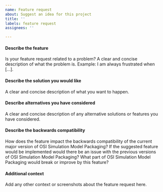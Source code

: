 ```yaml
---
name: Feature request
about: Suggest an idea for this project
title: ''
labels: feature request
assignees: ''

---
```


#### Describe the feature
Is your feature request related to a problem?
A clear and concise description of what the problem is. 
Example: I am always frustrated when [...].

#### Describe the solution you would like
A clear and concise description of what you want to happen.

#### Describe alternatives you have considered
A clear and concise description of any alternative solutions or features you have considered.

#### Describe the backwards compatibility
How does the feature impact the backwards compatibility of the current major version of OSI Simulation Model Packaging?
If the suggested feature would be implemented would there be an issue with the previous versions of OSI Simulation Model Packaging? What part of OSI Simulation Model Packaging would break or improve by this feature?

#### Additional context
Add any other context or screenshots about the feature request here.
